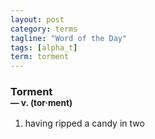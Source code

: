 ```yaml
---
layout: post
category: terms
tagline: "Word of the Day"
tags: [alpha_t]
term: torment
---
```


<h3>Torment<br/> <small>&mdash; v. (tor<span>&middot;</span>ment)</small></h3>
<p><ol>
<li>having ripped a candy in two</li>
</ol></p>
